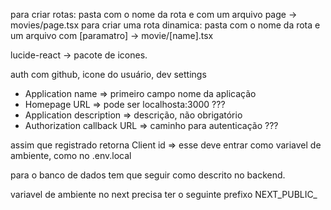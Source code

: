 para criar rotas:
pasta com o nome da rota e com um arquivo page -> movies/page.tsx
para criar uma rota dinamica: pasta com o nome da rota e um arquivo com [paramatro] -> movie/[name].tsx

lucide-react -> pacote de icones.

auth com github, icone do usuário, dev settings
- Application name => primeiro campo nome da aplicação
- Homepage URL => pode ser localhosta:3000 ???
- Application description => descrição, não obrigatório
- Authorization callback URL => caminho para autenticação ???

assim que registrado retorna Client id => esse deve entrar como variavel de ambiente, como no .env.local

para o banco de dados tem que seguir como descrito no backend.

variavel de ambiente no next precisa ter o seguinte prefixo NEXT_PUBLIC_